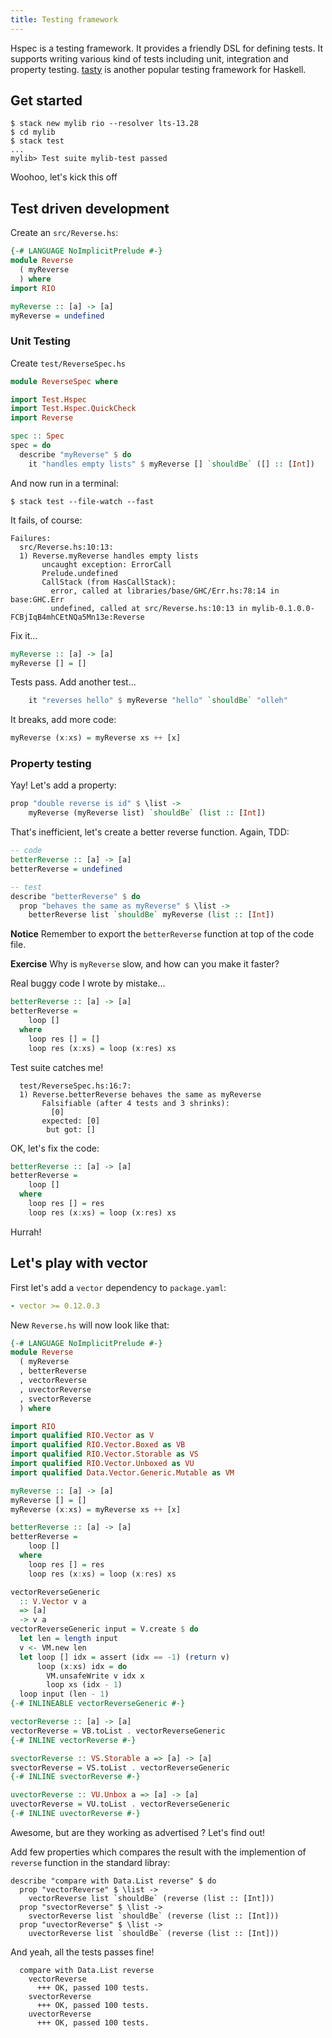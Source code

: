 ```yaml
---
title: Testing framework
---
```


Hspec is a testing framework. It provides a friendly DSL for defining
tests. It supports writing various kind of tests including unit,
integration and property
testing. [tasty](https://github.com/feuerbach/tasty) is another
popular testing framework for Haskell.

## Get started

```
$ stack new mylib rio --resolver lts-13.28
$ cd mylib
$ stack test
...
mylib> Test suite mylib-test passed
```

Woohoo, let's kick this off

## Test driven development

Create an `src/Reverse.hs`:

```haskell
{-# LANGUAGE NoImplicitPrelude #-}
module Reverse
  ( myReverse
  ) where
import RIO

myReverse :: [a] -> [a]
myReverse = undefined
```

### Unit Testing

Create `test/ReverseSpec.hs`

```haskell
module ReverseSpec where

import Test.Hspec
import Test.Hspec.QuickCheck
import Reverse

spec :: Spec
spec = do
  describe "myReverse" $ do
    it "handles empty lists" $ myReverse [] `shouldBe` ([] :: [Int])
```

And now run in a terminal:

```
$ stack test --file-watch --fast
```

It fails, of course:

```
Failures:
  src/Reverse.hs:10:13: 
  1) Reverse.myReverse handles empty lists
       uncaught exception: ErrorCall
       Prelude.undefined
       CallStack (from HasCallStack):
         error, called at libraries/base/GHC/Err.hs:78:14 in base:GHC.Err
         undefined, called at src/Reverse.hs:10:13 in mylib-0.1.0.0-FCBjIqB4mhCEtNQa5Mn13e:Reverse
```

Fix it...

```haskell
myReverse :: [a] -> [a]
myReverse [] = []
```

Tests pass. Add another test...

```haskell
    it "reverses hello" $ myReverse "hello" `shouldBe` "olleh"
```

It breaks, add more code:

```haskell
myReverse (x:xs) = myReverse xs ++ [x]
```

### Property testing

Yay! Let's add a property:

```haskell
prop "double reverse is id" $ \list ->
    myReverse (myReverse list) `shouldBe` (list :: [Int])
```

That's inefficient, let's create a better reverse function. Again,
TDD:

```haskell
-- code
betterReverse :: [a] -> [a]
betterReverse = undefined

-- test
describe "betterReverse" $ do
  prop "behaves the same as myReverse" $ \list ->
    betterReverse list `shouldBe` myReverse (list :: [Int])
```

__Notice__ Remember to export the `betterReverse` function at top of the code file.

__Exercise__ Why is `myReverse` slow, and how can you make it faster?

Real buggy code I wrote by mistake...

```haskell
betterReverse :: [a] -> [a]
betterReverse =
    loop []
  where
    loop res [] = []
    loop res (x:xs) = loop (x:res) xs
```

Test suite catches me!

```
  test/ReverseSpec.hs:16:7: 
  1) Reverse.betterReverse behaves the same as myReverse
       Falsifiable (after 4 tests and 3 shrinks):
         [0]
       expected: [0]
        but got: []
```

OK, let's fix the code:

```haskell
betterReverse :: [a] -> [a]
betterReverse =
    loop []
  where
    loop res [] = res
    loop res (x:xs) = loop (x:res) xs
```

Hurrah!

## Let's play with vector

First let's add a `vector` dependency to `package.yaml`:

```yaml
- vector >= 0.12.0.3
```

New `Reverse.hs` will now look like that:

```haskell
{-# LANGUAGE NoImplicitPrelude #-}
module Reverse
  ( myReverse
  , betterReverse
  , vectorReverse
  , uvectorReverse
  , svectorReverse
  ) where

import RIO
import qualified RIO.Vector as V
import qualified RIO.Vector.Boxed as VB
import qualified RIO.Vector.Storable as VS
import qualified RIO.Vector.Unboxed as VU
import qualified Data.Vector.Generic.Mutable as VM

myReverse :: [a] -> [a]
myReverse [] = []
myReverse (x:xs) = myReverse xs ++ [x]

betterReverse :: [a] -> [a]
betterReverse =
    loop []
  where
    loop res [] = res
    loop res (x:xs) = loop (x:res) xs

vectorReverseGeneric
  :: V.Vector v a
  => [a]
  -> v a
vectorReverseGeneric input = V.create $ do
  let len = length input
  v <- VM.new len
  let loop [] idx = assert (idx == -1) (return v)
      loop (x:xs) idx = do
        VM.unsafeWrite v idx x
        loop xs (idx - 1)
  loop input (len - 1)
{-# INLINEABLE vectorReverseGeneric #-}

vectorReverse :: [a] -> [a]
vectorReverse = VB.toList . vectorReverseGeneric
{-# INLINE vectorReverse #-}

svectorReverse :: VS.Storable a => [a] -> [a]
svectorReverse = VS.toList . vectorReverseGeneric
{-# INLINE svectorReverse #-}

uvectorReverse :: VU.Unbox a => [a] -> [a]
uvectorReverse = VU.toList . vectorReverseGeneric
{-# INLINE uvectorReverse #-}
```

Awesome, but are they working as advertised ? Let's find out!

Add few properties which compares the result with the implemention of
`reverse` function in the standard libray:

```
describe "compare with Data.List reverse" $ do
  prop "vectorReverse" $ \list ->
    vectorReverse list `shouldBe` (reverse (list :: [Int]))
  prop "svectorReverse" $ \list ->
    svectorReverse list `shouldBe` (reverse (list :: [Int]))
  prop "uvectorReverse" $ \list ->
    uvectorReverse list `shouldBe` (reverse (list :: [Int]))
```

And yeah, all the tests passes fine!

```
  compare with Data.List reverse
    vectorReverse
      +++ OK, passed 100 tests.
    svectorReverse
      +++ OK, passed 100 tests.
    uvectorReverse
      +++ OK, passed 100 tests.
```
